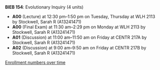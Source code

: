 **BIEB 154**: Evolutionary Inquiry (4 units)

- **A00** (Lecture) at 12:30 pm–1:50 pm on Tuesday, Thursday at WLH 2113 by Stockwell, Sarah R (A13241471)
- **A00** (Final Exam) at 11:30 am–2:29 pm on Monday at WLH 2113 by Stockwell, Sarah R (A13241471)
- **A01** (Discussion) at 11:00 am–11:50 am on Friday at CENTR 217A by Stockwell, Sarah R (A13241471)
- **A02** (Discussion) at 9:00 am–9:50 am on Friday at CENTR 217B by Stockwell, Sarah R (A13241471)

[Enrollment numbers over time](./BIEB154.tsv)
